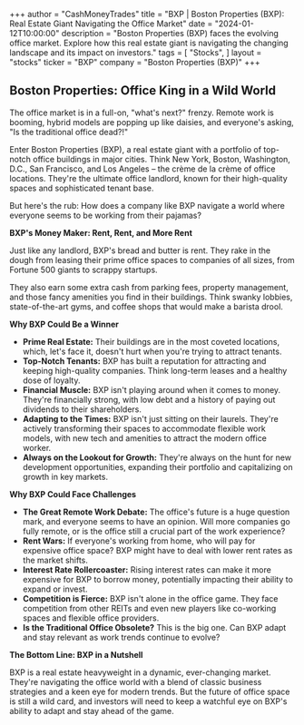 +++
author = "CashMoneyTrades"
title = "BXP |  Boston Properties (BXP): Real Estate Giant Navigating the Office Market"
date = "2024-01-12T10:00:00"
description = "Boston Properties (BXP) faces the evolving office market. Explore how this real estate giant is navigating the changing landscape and its impact on investors."
tags = [
"Stocks",
]
layout = "stocks"
ticker = "BXP"
company = "Boston Properties (BXP)"
+++
        


## Boston Properties: Office King in a Wild World

The office market is in a full-on, "what's next?" frenzy. Remote work is booming, hybrid models are popping up like daisies, and everyone's asking, "Is the traditional office dead?!"  

Enter Boston Properties (BXP), a real estate giant with a portfolio of top-notch office buildings in major cities. Think New York, Boston, Washington, D.C., San Francisco, and Los Angeles – the crème de la crème of office locations.  They're the ultimate office landlord, known for their high-quality spaces and sophisticated tenant base.

But here's the rub: How does a company like BXP navigate a world where everyone seems to be working from their pajamas? 

**BXP's Money Maker: Rent, Rent, and More Rent**

Just like any landlord, BXP's bread and butter is rent. They rake in the dough from leasing their prime office spaces to companies of all sizes, from Fortune 500 giants to scrappy startups. 

They also earn some extra cash from parking fees, property management, and those fancy amenities you find in their buildings. Think swanky lobbies, state-of-the-art gyms, and coffee shops that would make a barista drool. 

**Why BXP Could Be a Winner**

* **Prime Real Estate:** Their buildings are in the most coveted locations, which, let's face it, doesn't hurt when you're trying to attract tenants. 
* **Top-Notch Tenants:** BXP has built a reputation for attracting and keeping high-quality companies. Think long-term leases and a healthy dose of loyalty.
* **Financial Muscle:** BXP isn't playing around when it comes to money. They're financially strong, with low debt and a history of paying out dividends to their shareholders.
* **Adapting to the Times:** BXP isn't just sitting on their laurels. They're actively transforming their spaces to accommodate flexible work models, with new tech and amenities to attract the modern office worker.
* **Always on the Lookout for Growth:** They're always on the hunt for new development opportunities, expanding their portfolio and capitalizing on growth in key markets. 

**Why BXP Could Face Challenges**

* **The Great Remote Work Debate:** The office's future is a huge question mark, and everyone seems to have an opinion.  Will more companies go fully remote, or is the office still a crucial part of the work experience? 
* **Rent Wars:** If everyone's working from home, who will pay for expensive office space? BXP might have to deal with lower rent rates as the market shifts.
* **Interest Rate Rollercoaster:**  Rising interest rates can make it more expensive for BXP to borrow money, potentially impacting their ability to expand or invest.
* **Competition is Fierce:**  BXP isn't alone in the office game.  They face competition from other REITs and even new players like co-working spaces and flexible office providers.
* **Is the Traditional Office Obsolete?**  This is the big one.  Can BXP adapt and stay relevant as work trends continue to evolve?  

**The Bottom Line: BXP in a Nutshell**

BXP is a real estate heavyweight in a dynamic, ever-changing market. They're navigating the office world with a blend of classic business strategies and a keen eye for modern trends.  But the future of office space is still a wild card, and investors will need to keep a watchful eye on BXP's ability to adapt and stay ahead of the game. 

        